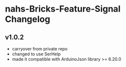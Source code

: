 # nahs-Bricks-Feature-Signal Changelog

## v1.0.2

  * carryover from private repo
  * changed to use SerHelp
  * made it compatible with ArduinoJson library >= 6.20.0